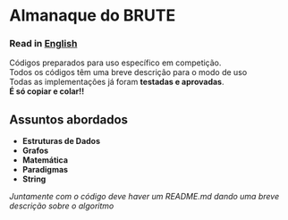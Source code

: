 # Almanaque do BRUTE

### Read in [English](https://github.com/BRUTEUdesc/AlmanaqueBrute/blob/master/README.en.md)

Códigos preparados para uso específico em competição.\
Todos os códigos têm uma breve descrição para o modo de uso\
Todas as implementações já foram **testadas e aprovadas**.
\
**É só copiar e colar!!**

## Assuntos abordados
* **Estruturas de Dados**
* **Grafos**
* **Matemática**
* **Paradigmas**
* **String**

*Juntamente com o código deve haver um README.md dando uma breve descrição sobre o algoritmo*
